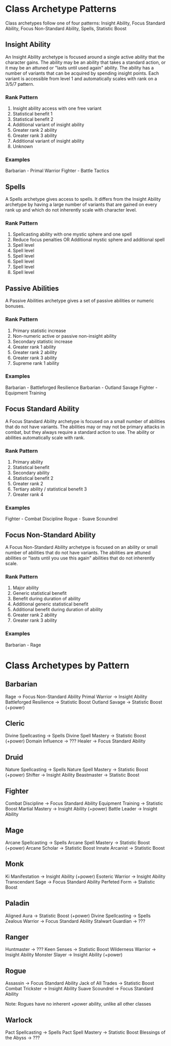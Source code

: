 # Class Archetype Patterns

Class archetypes follow one of four patterns: Insight Ability, Focus Standard Ability, Focus
Non-Standard Ability, Spells, Statistic Boost

## Insight Ability

An Insight Ability archetype is focused around a single active ability that the character gains.
The ability may be an ability that takes a standard action, or it may be an attuned or "lasts until
used again" ability.
The ability has a number of variants that can be acquired by spending insight points.
Each variant is accessible from level 1 and automatically scales with rank on a 3/5/7 pattern.

### Rank Pattern

1. Insight ability access with one free variant
2. Statistical benefit 1
3. Statistical benefit 2
4. Additional variant of insight ability
5. Greater rank 2 ability
6. Greater rank 3 ability
7. Additional variant of insight ability
8. Unknown

### Examples

Barbarian - Primal Warrior
Fighter - Battle Tactics

## Spells

A Spells archetype gives access to spells.
It differs from the Insight Ability archetype by having a large number of variants that are gained
on every rank up and which do not inherently scale with character level.

### Rank Pattern

1. Spellcasting ability with one mystic sphere and one spell
2. Reduce focus penalties OR Additional mystic sphere and additional spell
3. Spell level
4. Spell level
5. Spell level 
6. Spell level 
7. Spell level 
8. Spell level 

## Passive Abilities

A Passive Abilities archetype gives a set of passive abilities or numeric bonuses.

### Rank Pattern

1. Primary statistic increase
2. Non-numeric active or passive non-insight ability
3. Secondary statistic increase
4. Greater rank 1 ability
5. Greater rank 2 ability
6. Greater rank 3 ability
7. Supreme rank 1 ability

### Examples

Barbarian - Battleforged Resilience
Barbarian - Outland Savage
Fighter - Equipment Training

## Focus Standard Ability

A Focus Standard Ability archetype is focused on a small number of abilities that do not have variants.
The abilities may or may not be primary attacks in combat, but they always require a standard action
to use.
The ability or abilities automatically scale with rank.

### Rank Pattern

1. Primary ability
2. Statistical benefit
3. Secondary ability
4. Statistical benefit 2
5. Greater rank 2
6. Tertiary ability / statistical benefit 3
7. Greater rank 4

### Examples

Fighter - Combat Discipline
Rogue - Suave Scoundrel

## Focus Non-Standard Ability
A Focus Non-Standard Ability archetype is focused on an ability or small number of abilities that do
not have variants.
The abilities are attuned abilities or "lasts until you use this again" abilities that do not
inherently scale.

### Rank Pattern

1. Major ability
2. Generic statistical benefit
3. Benefit during duration of ability
4. Additional generic statistical benefit
5. Additional benefit during duration of ability
6. Greater rank 2 ability
7. Greater rank 3 ability

### Examples

Barbarian - Rage

# Class Archetypes by Pattern

## Barbarian

Rage -> Focus Non-Standard Ability
Primal Warrior -> Insight Ability
Battleforged Resilience -> Statistic Boost
Outland Savage -> Statistic Boost (+power)

## Cleric

Divine Spellcasting -> Spells
Divine Spell Mastery -> Statistic Boost (+power)
Domain Influence -> ???
Healer -> Focus Standard Ability

## Druid

Nature Spellcasting -> Spells
Nature Spell Mastery -> Statistic Boost (+power)
Shifter -> Insight Ability
Beastmaster -> Statistic Boost

## Fighter

Combat Discipline -> Focus Standard Ability
Equipment Training -> Statistic Boost
Martial Mastery -> Insight Ability (+power)
Battle Leader -> Insight Ability

## Mage

Arcane Spellcasting -> Spells
Arcane Spell Mastery -> Statistic Boost (+power)
Arcane Scholar -> Statistic Boost
Innate Arcanist -> Statistic Boost

## Monk

Ki Manifestation -> Insight Ability (+power)
Esoteric Warrior -> Insight Ability
Transcendant Sage -> Focus Standard Ability
Perfeted Form -> Statistic Boost

## Paladin
Aligned Aura -> Statistic Boost (+power)
Divine Spellcasting -> Spells
Zealous Warrior -> Focus Standard Ability
Stalwart Guardian -> ???

## Ranger
Huntmaster -> ???
Keen Senses -> Statistic Boost
Wilderness Warrior -> Insight Ability
Monster Slayer -> Insight Ability (+power)

## Rogue
Assassin -> Focus Standard Ability
Jack of All Trades -> Statistic Boost
Combat Trickster -> Insight Ability
Suave Scoundrel -> Focus Standard Ability

Note: Rogues have no inherent +power ability, unlike all other classes

## Warlock
Pact Spellcasting -> Spells
Pact Spell Mastery -> Statistic Boost
Blessings of the Abyss -> ???
